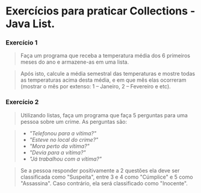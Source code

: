 # Exercícios para praticar Collections - Java List.

### Exercício 1
 > Faça um programa que receba a temperatura média dos 6
primeiros meses do ano e armazene-as em uma lista.

>Após isto, calcule a média semestral das temperaturas e
mostre todas as temperaturas acima desta média, e em que
mês elas ocorreram (mostrar o mês por extenso: 1 – Janeiro, 2
– Fevereiro e etc).

### Exercício 2
>Utilizando listas, faça um programa que faça 5 perguntas para uma
pessoa sobre um crime. As perguntas são:

 
> - *"Telefonou para a vítima?"*
> - *"Esteve no local do crime?"*
> - *"Mora perto da vítima?"*
> - *"Devia para a vítima?"*
> - *"Já trabalhou com a vítima?"*

>Se a pessoa responder positivamente a 2 questões ela deve ser
classificada como "Suspeita", entre 3 e 4 como "Cúmplice" e 5 como
"Assassina". Caso contrário, ela será classificado como "Inocente".